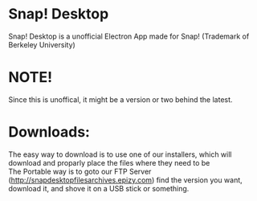 # Snap! Desktop
Snap! Desktop is a unofficial Electron App made for Snap! (Trademark of Berkeley University)

# NOTE!
Since this is unoffical, it might be a version or two behind the latest.

# Downloads:
The easy way to download is to use one of our installers, which will download and proparly place the files where they need to be
<br>
The Portable way is to goto our FTP Server (http://snapdesktopfilesarchives.epizy.com) find the version you want, download it, and shove it on a USB stick or something.
